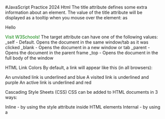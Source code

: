 #JavaScript Practice 2024
Html
The title attribute defines some extra information about an element.
The value of the title attribute will be displayed as a tooltip when you mouse over the element:
as

<p title="this will be displayed when the mouse is on the paragraph">Hello</p>

<a href="https://www.w3schools.com/" target="_blank">Visit W3Schools!</a>
The target attribute can have one of the following values:
\_self - Default. Opens the document in the same window/tab as it was clicked
\_blank - Opens the document in a new window or tab
\_parent - Opens the document in the parent frame
\_top - Opens the document in the full body of the window

HTML Link Colors
By default, a link will appear like this (in all browsers):

An unvisited link is underlined and blue
A visited link is underlined and purple
An active link is underlined and red

<style>
a:link {
  color: green;
  background-color: transparent;
  text-decoration: none;
}

a:visited {
  color: pink;
  background-color: transparent;
  text-decoration: none;
}

a:hover {
  color: red;
  background-color: transparent;
  text-decoration: underline;
}

a:active {
  color: yellow;
  background-color: transparent;
  text-decoration: underline;
}
</style>

Cascading Style Sheets (CSS)
CSS can be added to HTML documents in 3 ways:

Inline - by using the style attribute inside HTML elements
Internal - by using a <style> element in the <head> section
External - by using a <link> element to link to an external CSS file

function show_custom_location_by_ip() {
if (!session_id()) {
session_start();
}

    $ip = $_SERVER['REMOTE_ADDR'];
    $options = get_option('custom_contact_settings', [
        'locations' => [],
        'default_location' => ''
    ]);

    // If session exists and IP matches, return stored location name
    if (isset($_SESSION['user_ip']) && $_SESSION['user_ip'] === $ip && isset($_SESSION['user_location_name'])) {
        return esc_html($_SESSION['user_location_name']);
    }

    // Get user city using Abstract API
    $geo_api_key = '676faf4b9ee34dd38924ac579a7f8323';
    $geo_url = "https://ipgeolocation.abstractapi.com/v1/?api_key={$geo_api_key}&ip_address={$ip}";

    $geo_response = @file_get_contents($geo_url);
    if ($geo_response) {
        $geo_data = json_decode($geo_response);
        if (!empty($geo_data->country_code) && $geo_data->country_code === 'US') {
            $user_city = $geo_data->city;
            $user_state_code = $geo_data->region_iso_code; // e.g., "CA" for California

            // Fetch cities for detected state from CountryStateCity API
            $csc_api_key = 'MnhqSXhYcFZTdjg0TFFOM3BFNjZtalNhN1dpY2U2Qk10OUJBSmtJdg';
            $state_code = $user_state_code;
            $csc_url = "https://api.countrystatecity.in/v1/countries/US/states/$state_code/cities";

            $args = [
                'headers' => [
                    'X-CSCAPI-KEY' => $csc_api_key
                ]
            ];

            $response = wp_remote_get($csc_url, $args);

            if (!is_wp_error($response)) {
                $body = wp_remote_retrieve_body($response);
                $cities = json_decode($body);

                foreach ($cities as $city_obj) {
                    if (strcasecmp($city_obj->name, $user_city) === 0) {
                        // Check if city is in WordPress custom locations
                        foreach ($options['locations'] as $location) {
                            if (strcasecmp($location['name'], $user_city) === 0) {
                                $_SESSION['user_ip'] = $ip;
                                $_SESSION['user_location_name'] = $location['name'];
                                return esc_html($location['name']);
                            }
                        }
                    }
                }
            }
        }
    }

    // Fall back to default location
    if (!empty($options['default_location'])) {
        foreach ($options['locations'] as $location) {
            if ($location['name'] === $options['default_location']) {
                $_SESSION['user_ip'] = $ip;
                $_SESSION['user_location_name'] = $location['name'];
                return esc_html($location['name']);
            }
        }
    }

    $_SESSION['user_ip'] = $ip;
    $_SESSION['user_location_name'] = $options['default_location'];
    return esc_html($options['default_location']);

}
add_shortcode('city_name', 'show_custom_location_by_ip');

with sessions

function show_custom_location_by_ip() {
if (!session_id()) {
session_start();
}

    $ip = $_SERVER['REMOTE_ADDR'];
    $options = get_option('custom_contact_settings', [
        'locations' => [],
        'default_location' => ''
    ]);

    // If session exists and IP matches, return stored location name
    if (isset($_SESSION['user_ip']) && $_SESSION['user_ip'] === $ip && isset($_SESSION['user_location_name'])) {
        return esc_html($_SESSION['user_location_name']);
    }

    // Fetch IP location using Abstract API
    $api_key = '676faf4b9ee34dd38924ac579a7f8323';
    $url = "https://ipgeolocation.abstractapi.com/v1/?api_key={$api_key}&ip_address={$ip}";

    $response = @file_get_contents($url);
    if ($response) {
        $data = json_decode($response);
        if (!empty($data->country_code) && $data->country_code === 'US') {
            $city = $data->city;
            // Check if city exists in stored locations
            foreach ($options['locations'] as $location) {
                if (strcasecmp($location['name'], $city) === 0) {
                    // Save in session
                    $_SESSION['user_ip'] = $ip;
                    $_SESSION['user_location_name'] = $location['name'];
                    return esc_html($location['name']);
                }
            }
        }
    }

    // Fall back to default location
    if (!empty($options['default_location'])) {
        foreach ($options['locations'] as $location) {
            if ($location['name'] === $options['default_location']) {
                $_SESSION['user_ip'] = $ip;
                $_SESSION['user_location_name'] = $location['name'];
                return esc_html($location['name']);
            }
        }
    }

    $_SESSION['user_ip'] = $ip;
    $_SESSION['user_location_name'] = $options['default_location'];
    return esc_html($options['default_location']);

}
add_shortcode('city_name', 'show_custom_location_by_ip');
